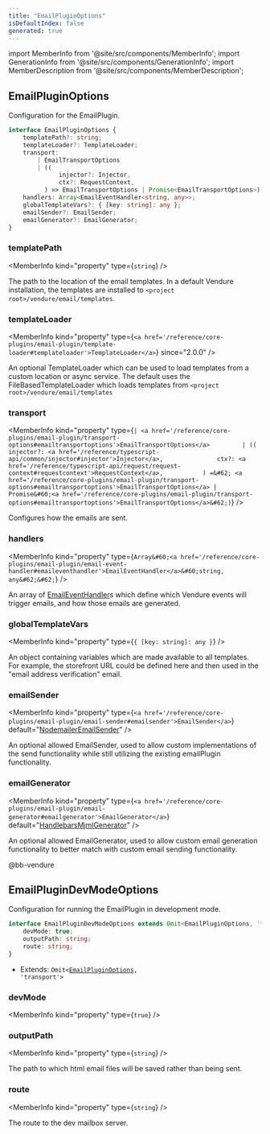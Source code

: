 ```yaml
---
title: "EmailPluginOptions"
isDefaultIndex: false
generated: true
---
```

<!-- This file was generated from the Vendure source. Do not modify. Instead, re-run the "docs:build" script -->
import MemberInfo from '@site/src/components/MemberInfo';
import GenerationInfo from '@site/src/components/GenerationInfo';
import MemberDescription from '@site/src/components/MemberDescription';


## EmailPluginOptions

<GenerationInfo sourceFile="packages/email-plugin/src/types.ts" sourceLine="41" packageName="@bb-vendure/email-plugin" />

Configuration for the EmailPlugin.

```ts title="Signature"
interface EmailPluginOptions {
    templatePath?: string;
    templateLoader?: TemplateLoader;
    transport:
        | EmailTransportOptions
        | ((
              injector?: Injector,
              ctx?: RequestContext,
          ) => EmailTransportOptions | Promise<EmailTransportOptions>);
    handlers: Array<EmailEventHandler<string, any>>;
    globalTemplateVars?: { [key: string]: any };
    emailSender?: EmailSender;
    emailGenerator?: EmailGenerator;
}
```

<div className="members-wrapper">

### templatePath

<MemberInfo kind="property" type={`string`}   />

The path to the location of the email templates. In a default Vendure installation,
the templates are installed to `<project root>/vendure/email/templates`.
### templateLoader

<MemberInfo kind="property" type={`<a href='/reference/core-plugins/email-plugin/template-loader#templateloader'>TemplateLoader</a>`}  since="2.0.0"  />

An optional TemplateLoader which can be used to load templates from a custom location or async service.
The default uses the FileBasedTemplateLoader which loads templates from `<project root>/vendure/email/templates`
### transport

<MemberInfo kind="property" type={`| <a href='/reference/core-plugins/email-plugin/transport-options#emailtransportoptions'>EmailTransportOptions</a>         | ((               injector?: <a href='/reference/typescript-api/common/injector#injector'>Injector</a>,               ctx?: <a href='/reference/typescript-api/request/request-context#requestcontext'>RequestContext</a>,           ) =&#62; <a href='/reference/core-plugins/email-plugin/transport-options#emailtransportoptions'>EmailTransportOptions</a> | Promise&#60;<a href='/reference/core-plugins/email-plugin/transport-options#emailtransportoptions'>EmailTransportOptions</a>&#62;)`}   />

Configures how the emails are sent.
### handlers

<MemberInfo kind="property" type={`Array&#60;<a href='/reference/core-plugins/email-plugin/email-event-handler#emaileventhandler'>EmailEventHandler</a>&#60;string, any&#62;&#62;`}   />

An array of <a href='/reference/core-plugins/email-plugin/email-event-handler#emaileventhandler'>EmailEventHandler</a>s which define which Vendure events will trigger
emails, and how those emails are generated.
### globalTemplateVars

<MemberInfo kind="property" type={`{ [key: string]: any }`}   />

An object containing variables which are made available to all templates. For example,
the storefront URL could be defined here and then used in the "email address verification"
email.
### emailSender

<MemberInfo kind="property" type={`<a href='/reference/core-plugins/email-plugin/email-sender#emailsender'>EmailSender</a>`} default="<a href='/reference/core-plugins/email-plugin/email-sender#nodemaileremailsender'>NodemailerEmailSender</a>"   />

An optional allowed EmailSender, used to allow custom implementations of the send functionality
while still utilizing the existing emailPlugin functionality.
### emailGenerator

<MemberInfo kind="property" type={`<a href='/reference/core-plugins/email-plugin/email-generator#emailgenerator'>EmailGenerator</a>`} default="<a href='/reference/core-plugins/email-plugin/email-generator#handlebarsmjmlgenerator'>HandlebarsMjmlGenerator</a>"   />

An optional allowed EmailGenerator, used to allow custom email generation functionality to
better match with custom email sending functionality.


</div>
@bb-vendure

## EmailPluginDevModeOptions

<GenerationInfo sourceFile="packages/email-plugin/src/types.ts" sourceLine="111" packageName="@bb-vendure/email-plugin" />

Configuration for running the EmailPlugin in development mode.

```ts title="Signature"
interface EmailPluginDevModeOptions extends Omit<EmailPluginOptions, 'transport'> {
    devMode: true;
    outputPath: string;
    route: string;
}
```
* Extends: <code>Omit&#60;<a href='/reference/core-plugins/email-plugin/email-plugin-options#emailpluginoptions'>EmailPluginOptions</a>, 'transport'&#62;</code>



<div className="members-wrapper">

### devMode

<MemberInfo kind="property" type={`true`}   />


### outputPath

<MemberInfo kind="property" type={`string`}   />

The path to which html email files will be saved rather than being sent.
### route

<MemberInfo kind="property" type={`string`}   />

The route to the dev mailbox server.


</div>
